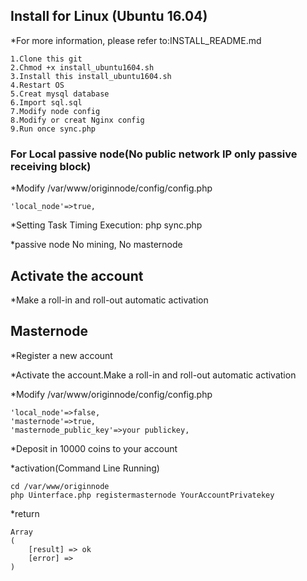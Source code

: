 ## Install for Linux (Ubuntu 16.04)

*For more information, please refer to:INSTALL_README.md

	1.Clone this git
	2.Chmod +x install_ubuntu1604.sh
	3.Install this install_ubuntu1604.sh
	4.Restart OS
	5.Creat mysql database
	6.Import sql.sql
	7.Modify node config
	8.Modify or creat Nginx config
	9.Run once sync.php

### For Local passive node(No public network IP only passive receiving block)

*Modify /var/www/originnode/config/config.php

	'local_node'=>true,

*Setting Task Timing Execution: php sync.php

*passive node No mining, No masternode

## Activate the account

*Make a roll-in and roll-out automatic activation

## Masternode

*Register a new account

*Activate the account.Make a roll-in and roll-out automatic activation

*Modify /var/www/originnode/config/config.php

	'local_node'=>false,
	'masternode'=>true,
	'masternode_public_key'=>your publickey,

*Deposit in 10000 coins to your account

*activation(Command Line Running)

	cd /var/www/originnode
	php Uinterface.php registermasternode YourAccountPrivatekey

*return

	Array
	(
		[result] => ok
		[error] =>
	)

